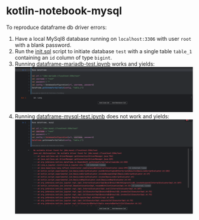 # kotlin-notebook-mysql

To reproduce dataframe db driver errors:
1. Have a local MySql8 database running on `localhost:3306` with user `root` with a blank password.
2. Run the [init.sql](init.sql) script to initiate database `test` with a single table `table_1` containing an `id` column of type `bigint`.
3. Running [dataframe-mariadb-test.ipynb](dataframe-mysql-test.ipynb) works and yields:
    ![](mariadb-result.png)
3. Running [dataframe-mysql-test.ipynb](dataframe-mysql-test.ipynb) does not work and yields:
   ![](mysql-result.png)
